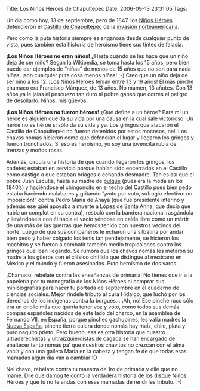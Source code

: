 Title: Los Niños Héroes de Chapultepec
Date: 2006-09-13 23:31:05
Tags: 

<p>Un día como hoy, 13 de septiembre, pero de 1847, los <a target="_blank" href="http://en.wikipedia.org/wiki/Ni%C3%B1os_H%C3%A9roes">Niños Héroes</a> defendieron el <a target="_blank" href="http://en.wikipedia.org/wiki/Castillo_de_Chapultepec">Castillo de Chapultepec</a> de la <a target="_blank" href="http://en.wikipedia.org/wiki/Mexican-American_War">invasión norteamericana</a>.</p>

<p>Pero como la puta historia siempre es engañosa desde cualquier punto de vista, pues también esta historia de heroísmo tiene sus tintes de falasia.</p>

<p><strong>¡Los Niños Héroes no eran niños!</strong> ¿Hasta cuándo se les hace que un niño deja de ser niño? Según la Wikipedia, se toma hasta los 15 años, pero bien puedo dar ejemplos de &#8220;niñas&#8221; de menos de 15 años que no son para nada niñas, ¡son cualquier puta cosa menos niñas! ;-) Creo que un niño deja de ser niño a los 12. ¡Los Niños Héroes tenían entre 13 y 19 años! El más pinche chamaco era Francisco Márquez, de 13 años. No mamen, 13 añotes. Con 13 años ya le jalas el pescuezo tan duro al pobre ganso que corres el peligro de desollarlo. Niños, mis güevos.</p>

<p><strong>¡Los Niños Héroes no fueron héroes!</strong> ¿Qué define a un héroe? Para mí un héroe es alguien que da su vida por una causa en la cual sale victorioso. Un héroe no es héroe si sólo da su vida y ya. Los gringos que atacaron el Castillo de Chapultepec no fueron detenidos por estos mocosos, nel. Los chavos nomás hicieron como que defendían el lugar y llegaron los gringos y fueron tronchados. Si eso es heroísmo, yo soy una jovencita rubia de trenzas y moños rosas.</p>

<p>Además, circula una historia de que cuando llegaron los gringos, los cadetes estaban en servicio porque habían sido encerrados en el Castillo como castigo a que estaban briagos o echando desmadre. Tan es así que el pobre Juan Escutia, hasta su madre de <a target="_blank" href="http://en.wikipedia.org/wiki/Pulque">pulque</a> (pues era la moda en los 1840&#8217;s) y haciéndose el chingoncito en el techo del Castillo pues bien pedo estaba haciendo malabares y gritando &#8220;¡voto por voto, sufragio efectivo: no imposición!&#8221; contra Pedro María de Anaya (que fue presidente interino y además ese güei apoyaba a muerte a López de Santa Anna, que decía que había un complot en su contra), resbaló con la bandera nacional rasgándola y llevándosela con él hacia el vacío yéndose en caída libre como un mártir de una más de las guerras que hemos tenido con nuestros vecinos del norte. Luego de que sus compañeros le echaron una silbatina por andar bien pedo y haber colgado los tenis tan pendejamente, se hicieron los machitos y se fueron a combatir también medio tropicalones contra los gringos que iban llegando. Se rumora que los chavos nomás les metaron su madre a los güeros con el clásico chiflido que distingue al mexicano en México y el mundo y fueron asesinados. Puto heroísmo de dos varos.</p>

<p>¡Chamaco, rebélate contra las enseñanzas de primaria! No tienes que ir a la papelería por tu monografía de los Niños Héroes ni comprar sus minibiografías para hacer tu portada de septiembre en el cuaderno de ciencias sociales. Mejor ríndele tributo al cura Hidalgo, que luchó por los derechos de los indígenas contra la burgues&#8230; ¡Ah, no! Ese pinche ruco sólo era un criollo más que quería tener voz y voto, como todos sus demás compas españoles nacidos de este lado del charco, en la asamblea de Fernando VII, en España, porque pinches gachupines, les valía madres la <a target="_blank" href="http://en.wikipedia.org/wiki/New_Spain">Nueva España</a>, pinche tierra culera donde nomás hay maíz, chile, plata y puro naquito prieto. Pero bueno, esa es otra historia que nuestro ultraderechistas y ultraizquierdistas de cagada se han encargado de enaltecer tanto nomás pa&#8217; que nuestros chavitos no crezcan con el alma vacía y con una galleta María en la cabeza y tengan fe de que todas esas mamadas algún día van a cambiar :D</p>

<p>Nel chavo, rebélate contra tu maestra de 1ro de primaria y dile que no mame. Dile que <a target="_blank" href="http://www.damog.net/gallery/v/moblog/Picture_14_002.jpg.html">damog</a> te contó la verdadera historia de los disque Niños Héroes y que tú no te andas con esas mamadas de rendirles tributo. :-)</p>
